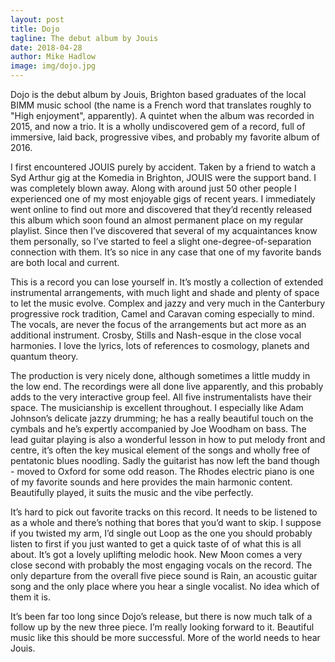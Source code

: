 ```yaml
---
layout: post
title: Dojo
tagline: The debut album by Jouis
date: 2018-04-28
author: Mike Hadlow
image: img/dojo.jpg
---
```


Dojo is the debut album by Jouis, Brighton based graduates of the local BIMM music school (the name is a French word that translates roughly to "High enjoyment", apparently). A quintet when the album was recorded in 2015, and now a trio. It is a wholly undiscovered gem of a record, full of immersive, laid back, progressive vibes, and probably my favorite album of 2016.

I first encountered JOUIS purely by accident. Taken by a friend to watch a Syd Arthur gig at the Komedia in Brighton, JOUIS were the support band. I was completely blown away. Along with around just 50 other people I experienced one of my most enjoyable gigs of recent years. I immediately went online to find out more and discovered that they’d recently released this album which soon found an almost permanent place on my regular playlist. Since then I’ve discovered that several of my acquaintances know them personally, so I’ve started to feel a slight one-degree-of-separation connection with them. It’s so nice in any case that one of my favorite bands are both local and current. 

This is a record you can lose yourself in. It’s mostly a collection of extended instrumental arrangements, with much light and shade and plenty of space to let the music evolve. Complex and jazzy and very much in the Canterbury progressive rock tradition, Camel and Caravan coming especially to mind. The vocals, are never the focus of the arrangements but act more as an additional instrument. Crosby, Stills and Nash-esque in the close vocal harmonies. I love the lyrics, lots of references to cosmology, planets and quantum theory.

The production is very nicely done, although sometimes a little muddy in the low end. The recordings were all done live apparently, and this probably adds to the very interactive group feel. All five instrumentalists have their space. The musicianship is excellent throughout. I especially like Adam Johnson’s delicate jazzy drumming; he has a really beautiful touch on the cymbals and he’s expertly accompanied by Joe Woodham on bass. The lead guitar playing is also a wonderful lesson in how to put melody front and centre, it’s often the key musical element of the songs and wholly free of pentatonic blues noodling. Sadly the guitarist has now left the band though - moved to Oxford for some odd reason. The Rhodes electric piano is one of my favorite sounds and here provides the main harmonic content. Beautifully played, it suits the music and the vibe perfectly.

It’s hard to pick out favorite tracks on this record. It needs to be listened to as a whole and there’s nothing that bores that you’d want to skip. I suppose if you twisted my arm, I’d single out Loop as the one you should probably listen to first if you just wanted to get a quick taste of of what this is all about. It’s got a lovely uplifting melodic hook. New Moon comes a very close second with probably the most engaging vocals on the record. The only departure from the overall five piece sound is Rain, an acoustic guitar song and the only place where you hear a single vocalist. No idea which of them it is.

It’s been far too long since Dojo’s release, but there is now much talk of a follow up by the new three piece. I’m really looking forward to it. Beautiful music like this should be more successful. More of the world needs to hear Jouis.
